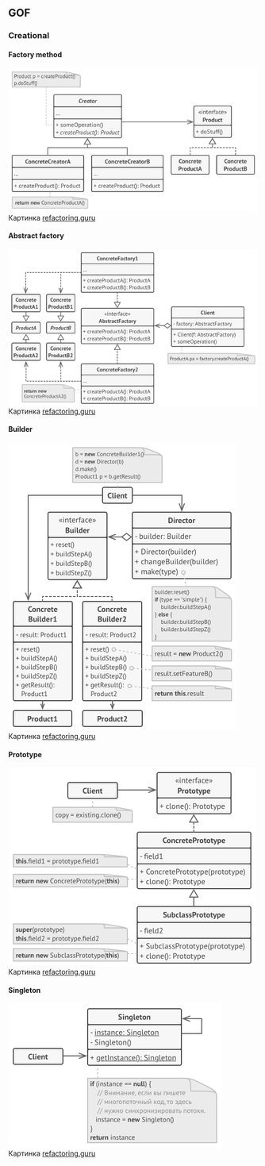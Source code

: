 ## GOF
### Creational

#### Factory method

![Factory method](../../../../../static/creational/factoryMethodUml.png) <br>
Картинка [refactoring.guru](https://refactoring.guru/ru/design-patterns/factory-method)

#### Abstract factory

![Abstract factory](../../../../../static/creational/abstractFactoryUml.png) <br>
Картинка [refactoring.guru](https://refactoring.guru/ru/design-patterns/abstract-factory)

#### Builder

![Builder](../../../../../static/creational/builderUml.png) <br>
Картинка [refactoring.guru](https://refactoring.guru/ru/design-patterns/builder)

#### Prototype

![Prototype](../../../../../static/creational/prototypeUml.png) <br>
Картинка [refactoring.guru](https://refactoring.guru/ru/design-patterns/prototype)

#### Singleton

![Singleton](../../../../../static/creational/singletonUml.png) <br>
Картинка [refactoring.guru](https://refactoring.guru/ru/design-patterns/singleton)
